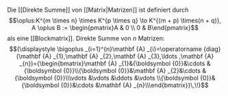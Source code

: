 Die [[Direkte Summe]] von [[Matrix|Matrizen]] ist definiert durch
$$\oplus:K^{m \times n} \times K^{p \times q} \to K^{(m + p) \times(n +  q)}, A \oplus B := \begin{pmatrix}A & 0 \\ 0 & B\end{pmatrix}$$
als eine [[Blockmatrix]].
Direkte Summe von $n$ Matrizen:
$${\displaystyle \bigoplus _{i=1}^{n}\mathbf {A} _{i}=\operatorname {diag} (\mathbf {A} _{1},\mathbf {A} _{2},\mathbf {A} _{3},\ldots ,\mathbf {A} _{n})={\begin{bmatrix}\mathbf {A} _{1}&{\boldsymbol {0}}&\cdots &{\boldsymbol {0}}\\{\boldsymbol {0}}&\mathbf {A} _{2}&\cdots &{\boldsymbol {0}}\\\vdots &\vdots &\ddots &\vdots \\{\boldsymbol {0}}&{\boldsymbol {0}}&\cdots &\mathbf {A} _{n}\\\end{bmatrix}}\,\!}$$